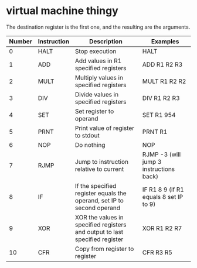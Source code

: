 # virtual machine thingy

The destination register is the first one, and the resulting are the arguments.

|Number|Instruction|Description|Examples
-------|-----------|-----------|--------|
|0|HALT|Stop execution|HALT|
|1|ADD| Add values in R1 specified registers | ADD R1 R2 R3 |
|2|MULT| Multiply values in specified registers | MULT R1 R2 R2 |
|3|DIV| Divide values in specified registers | DIV R1 R2 R3 |
|4|SET| Set register to operand | SET R1 954 |
|5|PRNT| Print value of register to stdout | PRNT R1 |
|6|NOP| Do nothing | NOP |
|7|RJMP| Jump to instruction relative to current | RJMP -3 (will jump 3 instructions back)|
|8|IF| If the specified register equals the operand, set IP to second operand | IF R1 8 9 (if R1 equals 8 set IP to 9)
|9|XOR| XOR the values in specified registers and output to last specified register | XOR R1 R2 R7 |
|10|CFR| Copy from register to register | CFR R3 R5 |